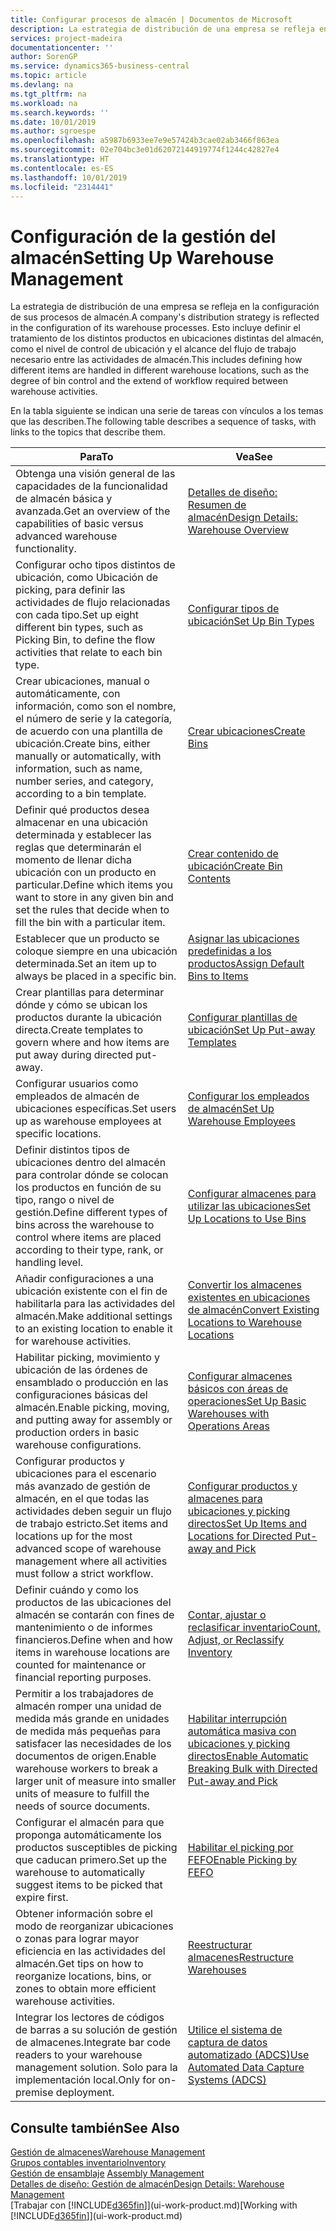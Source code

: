 ```yaml
---
title: Configurar procesos de almacén | Documentos de Microsoft
description: La estrategia de distribución de una empresa se refleja en la configuración de sus procesos de almacén. Esto incluye definir el tratamiento de los distintos productos en ubicaciones distintas del almacén, como el nivel de control de ubicación y el alcance del flujo de trabajo necesario entre las actividades de almacén.
services: project-madeira
documentationcenter: ''
author: SorenGP
ms.service: dynamics365-business-central
ms.topic: article
ms.devlang: na
ms.tgt_pltfrm: na
ms.workload: na
ms.search.keywords: ''
ms.date: 10/01/2019
ms.author: sgroespe
ms.openlocfilehash: a5987b6933ee7e9e57424b3cae02ab3466f863ea
ms.sourcegitcommit: 02e704bc3e01d62072144919774f1244c42827e4
ms.translationtype: HT
ms.contentlocale: es-ES
ms.lasthandoff: 10/01/2019
ms.locfileid: "2314441"
---
```

# <a name="setting-up-warehouse-management"></a><span data-ttu-id="b6d80-104">Configuración de la gestión del almacén</span><span class="sxs-lookup"><span data-stu-id="b6d80-104">Setting Up Warehouse Management</span></span>
<span data-ttu-id="b6d80-105">La estrategia de distribución de una empresa se refleja en la configuración de sus procesos de almacén.</span><span class="sxs-lookup"><span data-stu-id="b6d80-105">A company's distribution strategy is reflected in the configuration of its warehouse processes.</span></span> <span data-ttu-id="b6d80-106">Esto incluye definir el tratamiento de los distintos productos en ubicaciones distintas del almacén, como el nivel de control de ubicación y el alcance del flujo de trabajo necesario entre las actividades de almacén.</span><span class="sxs-lookup"><span data-stu-id="b6d80-106">This includes defining how different items are handled in different warehouse locations, such as the degree of bin control and the extend of workflow required between warehouse activities.</span></span>  

 <span data-ttu-id="b6d80-107">En la tabla siguiente se indican una serie de tareas con vínculos a los temas que las describen.</span><span class="sxs-lookup"><span data-stu-id="b6d80-107">The following table describes a sequence of tasks, with links to the topics that describe them.</span></span>   

|<span data-ttu-id="b6d80-108">**Para**</span><span class="sxs-lookup"><span data-stu-id="b6d80-108">**To**</span></span>|<span data-ttu-id="b6d80-109">**Vea**</span><span class="sxs-lookup"><span data-stu-id="b6d80-109">**See**</span></span>|  
|------------|-------------|  
|<span data-ttu-id="b6d80-110">Obtenga una visión general de las capacidades de la funcionalidad de almacén básica y avanzada.</span><span class="sxs-lookup"><span data-stu-id="b6d80-110">Get an overview of the capabilities of basic versus advanced warehouse functionality.</span></span>|[<span data-ttu-id="b6d80-111">Detalles de diseño: Resumen de almacén</span><span class="sxs-lookup"><span data-stu-id="b6d80-111">Design Details: Warehouse Overview</span></span>](design-details-warehouse-overview.md)|  
|<span data-ttu-id="b6d80-112">Configurar ocho tipos distintos de ubicación, como Ubicación de picking, para definir las actividades de flujo relacionadas con cada tipo.</span><span class="sxs-lookup"><span data-stu-id="b6d80-112">Set up eight different bin types, such as Picking Bin, to define the flow activities that relate to each bin type.</span></span>|[<span data-ttu-id="b6d80-113">Configurar tipos de ubicación</span><span class="sxs-lookup"><span data-stu-id="b6d80-113">Set Up Bin Types</span></span>](warehouse-how-to-set-up-bin-types.md)|  
|<span data-ttu-id="b6d80-114">Crear ubicaciones, manual o automáticamente, con información, como son el nombre, el número de serie y la categoría, de acuerdo con una plantilla de ubicación.</span><span class="sxs-lookup"><span data-stu-id="b6d80-114">Create bins, either manually or automatically, with information, such as name, number series, and category, according to a bin template.</span></span>|[<span data-ttu-id="b6d80-115">Crear ubicaciones</span><span class="sxs-lookup"><span data-stu-id="b6d80-115">Create Bins</span></span>](warehouse-how-to-create-individual-bins.md)|  
|<span data-ttu-id="b6d80-116">Definir qué productos desea almacenar en una ubicación determinada y establecer las reglas que determinarán el momento de llenar dicha ubicación con un producto en particular.</span><span class="sxs-lookup"><span data-stu-id="b6d80-116">Define which items you want to store in any given bin and set the rules that decide when to fill the bin with a particular item.</span></span>|[<span data-ttu-id="b6d80-117">Crear contenido de ubicación</span><span class="sxs-lookup"><span data-stu-id="b6d80-117">Create Bin Contents</span></span>](warehouse-how-to-set-up-bin-contents.md)|  
|<span data-ttu-id="b6d80-118">Establecer que un producto se coloque siempre en una ubicación determinada.</span><span class="sxs-lookup"><span data-stu-id="b6d80-118">Set an item up to always be placed in a specific bin.</span></span>|[<span data-ttu-id="b6d80-119">Asignar las ubicaciones predefinidas a los productos</span><span class="sxs-lookup"><span data-stu-id="b6d80-119">Assign Default Bins to Items</span></span>](warehouse-how-to-assign-default-bins-to-items.md)|
|<span data-ttu-id="b6d80-120">Crear plantillas para determinar dónde y cómo se ubican los productos durante la ubicación directa.</span><span class="sxs-lookup"><span data-stu-id="b6d80-120">Create templates to govern where and how items are put away during directed put-away.</span></span>|[<span data-ttu-id="b6d80-121">Configurar plantillas de ubicación</span><span class="sxs-lookup"><span data-stu-id="b6d80-121">Set Up Put-away Templates</span></span>](warehouse-how-to-set-up-put-away-templates.md)|
|<span data-ttu-id="b6d80-122">Configurar usuarios como empleados de almacén de ubicaciones específicas.</span><span class="sxs-lookup"><span data-stu-id="b6d80-122">Set users up as warehouse employees at specific locations.</span></span>|[<span data-ttu-id="b6d80-123">Configurar los empleados de almacén</span><span class="sxs-lookup"><span data-stu-id="b6d80-123">Set Up Warehouse Employees</span></span>](warehouse-how-to-set-up-warehouse-employees.md)|
|<span data-ttu-id="b6d80-124">Definir distintos tipos de ubicaciones dentro del almacén para controlar dónde se colocan los productos en función de su tipo, rango o nivel de gestión.</span><span class="sxs-lookup"><span data-stu-id="b6d80-124">Define different types of bins across the warehouse to control where items are placed according to their type, rank, or handling level.</span></span>|[<span data-ttu-id="b6d80-125">Configurar almacenes para utilizar las ubicaciones</span><span class="sxs-lookup"><span data-stu-id="b6d80-125">Set Up Locations to Use Bins</span></span>](warehouse-how-to-set-up-locations-to-use-bins.md)|
|<span data-ttu-id="b6d80-126">Añadir configuraciones a una ubicación existente con el fin de habilitarla para las actividades del almacén.</span><span class="sxs-lookup"><span data-stu-id="b6d80-126">Make additional settings to an existing location to enable it for warehouse activities.</span></span>|[<span data-ttu-id="b6d80-127">Convertir los almacenes existentes en ubicaciones de almacén</span><span class="sxs-lookup"><span data-stu-id="b6d80-127">Convert Existing Locations to Warehouse Locations</span></span>](warehouse-how-to-convert-existing-locations-to-warehouse-locations.md)|
|<span data-ttu-id="b6d80-128">Habilitar picking, movimiento y ubicación de las órdenes de ensamblado o producción en las configuraciones básicas del almacén.</span><span class="sxs-lookup"><span data-stu-id="b6d80-128">Enable picking, moving, and putting away for assembly or production orders in basic warehouse configurations.</span></span>|[<span data-ttu-id="b6d80-129">Configurar almacenes básicos con áreas de operaciones</span><span class="sxs-lookup"><span data-stu-id="b6d80-129">Set Up Basic Warehouses with Operations Areas</span></span>](warehouse-how-to-set-up-basic-warehouses-with-operations-areas.md)|  
|<span data-ttu-id="b6d80-130">Configurar productos y ubicaciones para el escenario más avanzado de gestión de almacén, en el que todas las actividades deben seguir un flujo de trabajo estricto.</span><span class="sxs-lookup"><span data-stu-id="b6d80-130">Set items and locations up for the most advanced scope of warehouse management where all activities must follow a strict workflow.</span></span>|[<span data-ttu-id="b6d80-131">Configurar productos y almacenes para ubicaciones y picking directos</span><span class="sxs-lookup"><span data-stu-id="b6d80-131">Set Up Items and Locations for Directed Put-away and Pick</span></span>](warehouse-how-to-set-up-items-for-directed-put-away-and-pick.md)|  
|<span data-ttu-id="b6d80-132">Definir cuándo y como los productos de las ubicaciones del almacén se contarán con fines de mantenimiento o de informes financieros.</span><span class="sxs-lookup"><span data-stu-id="b6d80-132">Define when and how items in warehouse locations are counted for maintenance or financial reporting purposes.</span></span>|[<span data-ttu-id="b6d80-133">Contar, ajustar o reclasificar inventario</span><span class="sxs-lookup"><span data-stu-id="b6d80-133">Count, Adjust, or Reclassify Inventory</span></span>](inventory-how-count-adjust-reclassify.md)|
|<span data-ttu-id="b6d80-134">Permitir a los trabajadores de almacén romper una unidad de medida más grande en unidades de medida más pequeñas para satisfacer las necesidades de los documentos de origen.</span><span class="sxs-lookup"><span data-stu-id="b6d80-134">Enable warehouse workers to break a larger unit of measure into smaller units of measure to fulfill the needs of source documents.</span></span>|[<span data-ttu-id="b6d80-135">Habilitar interrupción automática masiva con ubicaciones y picking directos</span><span class="sxs-lookup"><span data-stu-id="b6d80-135">Enable Automatic Breaking Bulk with Directed Put-away and Pick</span></span>](warehouse-enable-automatic-breaking-bulk-with-directed-put-away-and-pick.md)|  
|<span data-ttu-id="b6d80-136">Configurar el almacén para que proponga automáticamente los productos susceptibles de picking que caducan primero.</span><span class="sxs-lookup"><span data-stu-id="b6d80-136">Set up the warehouse to automatically suggest items to be picked that expire first.</span></span>|[<span data-ttu-id="b6d80-137">Habilitar el picking por FEFO</span><span class="sxs-lookup"><span data-stu-id="b6d80-137">Enable Picking by FEFO</span></span>](warehouse-picking-by-fefo.md)|
|<span data-ttu-id="b6d80-138">Obtener información sobre el modo de reorganizar ubicaciones o zonas para lograr mayor eficiencia en las actividades del almacén.</span><span class="sxs-lookup"><span data-stu-id="b6d80-138">Get tips on how to reorganize locations, bins, or zones to obtain more efficient warehouse activities.</span></span>|[<span data-ttu-id="b6d80-139">Reestructurar almacenes</span><span class="sxs-lookup"><span data-stu-id="b6d80-139">Restructure Warehouses</span></span>](warehouse-how-to-restructure-warehouses.md)|
|<span data-ttu-id="b6d80-140">Integrar los lectores de códigos de barras a su solución de gestión de almacenes.</span><span class="sxs-lookup"><span data-stu-id="b6d80-140">Integrate bar code readers to your warehouse management solution.</span></span> <span data-ttu-id="b6d80-141">Solo para la implementación local.</span><span class="sxs-lookup"><span data-stu-id="b6d80-141">Only for on-premise deployment.</span></span>|[<span data-ttu-id="b6d80-142">Utilice el sistema de captura de datos automatizado (ADCS)</span><span class="sxs-lookup"><span data-stu-id="b6d80-142">Use Automated Data Capture Systems (ADCS)</span></span>](warehouse-use-automated-data-capture-systems-adcs.md)|

## <a name="see-also"></a><span data-ttu-id="b6d80-143">Consulte también</span><span class="sxs-lookup"><span data-stu-id="b6d80-143">See Also</span></span>  
[<span data-ttu-id="b6d80-144">Gestión de almacenes</span><span class="sxs-lookup"><span data-stu-id="b6d80-144">Warehouse Management</span></span>](warehouse-manage-warehouse.md)  
[<span data-ttu-id="b6d80-145">Grupos contables inventario</span><span class="sxs-lookup"><span data-stu-id="b6d80-145">Inventory</span></span>](inventory-manage-inventory.md)  
<span data-ttu-id="b6d80-146">[Gestión de ensamblaje](assembly-assemble-items.md)  </span><span class="sxs-lookup"><span data-stu-id="b6d80-146">[Assembly Management](assembly-assemble-items.md)  </span></span>  
[<span data-ttu-id="b6d80-147">Detalles de diseño: Gestión de almacén</span><span class="sxs-lookup"><span data-stu-id="b6d80-147">Design Details: Warehouse Management</span></span>](design-details-warehouse-management.md)  
<span data-ttu-id="b6d80-148">[Trabajar con [!INCLUDE[d365fin](includes/d365fin_md.md)]](ui-work-product.md)</span><span class="sxs-lookup"><span data-stu-id="b6d80-148">[Working with [!INCLUDE[d365fin](includes/d365fin_md.md)]](ui-work-product.md)</span></span>
